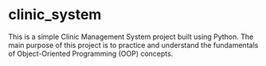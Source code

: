 # clinic_system
This is a simple Clinic Management System project built using Python.
The main purpose of this project is to practice and understand the fundamentals of Object-Oriented Programming (OOP) concepts.
